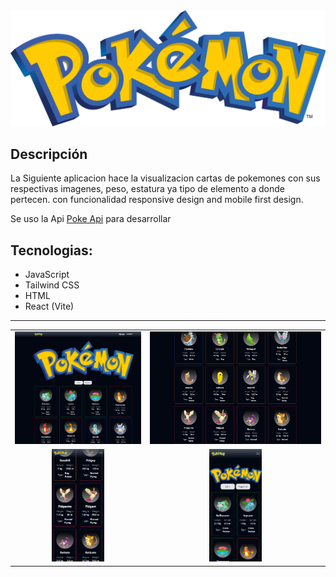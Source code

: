 

<img src="./src/assets/images/pokemon.png" />

## Descripción

<div align="left">
    La Siguiente aplicacion hace la visualizacion cartas de pokemones con sus respectivas imagenes, peso, estatura ya tipo de elemento a donde pertecen. con funcionalidad responsive design and mobile first design.
    <br>
</div>

Se uso la Api [Poke Api](https://pokeapi.co/) para desarrollar

## Tecnologias:

- JavaScript
- Tailwind CSS
- HTML
- React (Vite)
---

<div align="center" >
<table>
<tr align="center">
<td align="center">
<img src="./src/assets/capturas/Desktop1.png" height="180">
</td>
<td align="center">
<img src="./src/assets/capturas/Desktop2.png"height="180">
</td>
</tr>
<tr>
<td align="center">
<img src="./src/assets/capturas/mobile1.png" height="180" >
</td>
<td align="center">
<img src="./src/assets/capturas/mobile2.png" height="180">
</td>
</tr>


</table>
</div>

